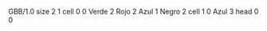 <gs-board> GBB/1.0
size 2 1
cell 0 0 Verde 2 Rojo 2 Azul 1 Negro 2 
cell 1 0 Azul 3
head 0 0
 </gs-board>